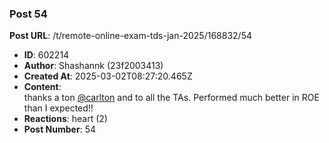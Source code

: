 ### Post 54
**Post URL**: /t/remote-online-exam-tds-jan-2025/168832/54
- **ID**: 602214
- **Author**: Shashannk (23f2003413)
- **Created At**: 2025-03-02T08:27:20.465Z
- **Content**:  
  thanks a ton <a class="mention" href="/u/carlton">@carlton</a> and to all the TAs. Performed much better in ROE than I expected!!
- **Reactions**: heart (2)
- **Post Number**: 54

